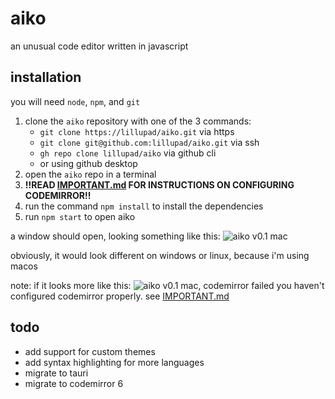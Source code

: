 # aiko
an unusual code editor written in javascript

## installation
you will need `node`, `npm`, and `git`


1. clone the `aiko` repository with one of the 3 commands:
    * `git clone https://lillupad/aiko.git` via https
    * `git clone git@github.com:lillupad/aiko.git` via ssh
    * `gh repo clone lillupad/aiko` via github cli
    * or using github desktop
2. open the `aiko` repo in a terminal
3. **!!READ [IMPORTANT.md](aiko/lib/IMPORTANT.md) FOR INSTRUCTIONS ON CONFIGURING CODEMIRROR!!**
3. run the command `npm install` to install the dependencies
4. run `npm start` to open aiko

a window should open, looking something like this:
![aiko v0.1 mac](https://i.imgur.com/mbNf3TH.png)

obviously, it would look different on windows or linux, because i'm using macos

note: if it looks more like this:
![aiko v0.1 mac, codemirror failed](https://i.imgur.com/NS8JrpI.png)
you haven't configured codemirror properly. see [IMPORTANT.md](aiko/lib/IMPORTANT.md)

## todo
* add support for custom themes
* add syntax highlighting for more languages
* migrate to tauri
* migrate to codemirror 6
